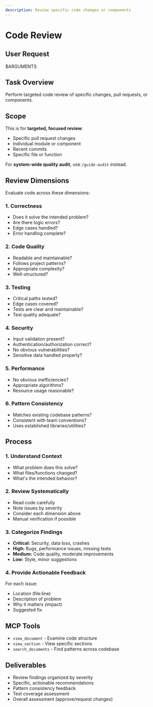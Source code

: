 ```yaml
---
description: Review specific code changes or components
---
```


# Code Review

## User Request

$ARGUMENTS

## Task Overview

Perform targeted code review of specific changes, pull requests, or components.

## Scope

This is for **targeted, focused review**:
- Specific pull request changes
- Individual module or component
- Recent commits
- Specific file or function

For **system-wide quality audit**, use `/guide-audit` instead.

## Review Dimensions

Evaluate code across these dimensions:

### 1. Correctness
- Does it solve the intended problem?
- Are there logic errors?
- Edge cases handled?
- Error handling complete?

### 2. Code Quality
- Readable and maintainable?
- Follows project patterns?
- Appropriate complexity?
- Well-structured?

### 3. Testing
- Critical paths tested?
- Edge cases covered?
- Tests are clear and maintainable?
- Test quality adequate?

### 4. Security
- Input validation present?
- Authentication/authorization correct?
- No obvious vulnerabilities?
- Sensitive data handled properly?

### 5. Performance
- No obvious inefficiencies?
- Appropriate algorithms?
- Resource usage reasonable?

### 6. Pattern Consistency
- Matches existing codebase patterns?
- Consistent with team conventions?
- Uses established libraries/utilities?

## Process

### 1. Understand Context
- What problem does this solve?
- What files/functions changed?
- What's the intended behavior?

### 2. Review Systematically
- Read code carefully
- Note issues by severity
- Consider each dimension above
- Manual verification if possible

### 3. Categorize Findings
- **Critical:** Security, data loss, crashes
- **High:** Bugs, performance issues, missing tests
- **Medium:** Code quality, moderate improvements
- **Low:** Style, minor suggestions

### 4. Provide Actionable Feedback
For each issue:
- Location (file:line)
- Description of problem
- Why it matters (impact)
- Suggested fix

## MCP Tools

- `view_document` - Examine code structure
- `view_section` - View specific sections
- `search_documents` - Find patterns across codebase

## Deliverables

- Review findings organized by severity
- Specific, actionable recommendations
- Pattern consistency feedback
- Test coverage assessment
- Overall assessment (approve/request changes)
